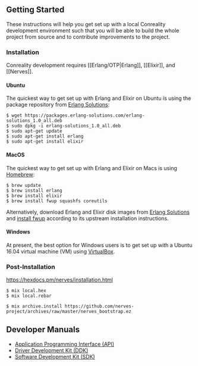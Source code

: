 Getting Started
---------------

These instructions will help you get set up with a local Conreality
development environment such that you will be able to build the whole
project from source and to contribute improvements to the project.

### Installation

Conreality development requires [[Erlang/OTP|Erlang]], [[Elixir]], and
[[Nerves]].

#### Ubuntu

The quickest way to get set up with Erlang and Elixir on Ubuntu is using the
package repository from [Erlang
Solutions](https://www.erlang-solutions.com/resources/download.html):

    $ wget https://packages.erlang-solutions.com/erlang-solutions_1.0_all.deb
    $ sudo dpkg -i erlang-solutions_1.0_all.deb
    $ sudo apt-get update
    $ sudo apt-get install erlang
    $ sudo apt-get install elixir

#### MacOS

The quickest way to get set up with Erlang and Elixir on Macs is using
[Homebrew](http://brew.sh):

    $ brew update
    $ brew install erlang
    $ brew install elixir
    $ brew install fwup squashfs coreutils

Alternatively, download Erlang and Elixir disk images from [Erlang
Solutions](https://www.erlang-solutions.com/resources/download.html)
and [install fwup](https://github.com/fhunleth/fwup#installing) according to
its upstream installation instructions.

#### Windows

At present, the best option for Windows users is to get set up with a Ubuntu
16.04 virtual machine (VM) using
[VirtualBox](https://en.wikipedia.org/wiki/VirtualBox).

### Post-Installation

https://hexdocs.pm/nerves/installation.html

    $ mix local.hex
    $ mix local.rebar

    $ mix archive.install https://github.com/nerves-project/archives/raw/master/nerves_bootstrap.ez

Developer Manuals
-----------------

* [Application Programming Interface (API)](https://api.conreality.org)
* [Driver Development Kit (DDK)](https://ddk.conreality.org)
* [Software Development Kit (SDK)](https://sdk.conreality.org)
